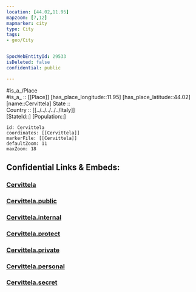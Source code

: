 ```yaml
---
location: [44.02,11.95] 
mapzoom: [7,12] 
mapmarker: city 
type: City
tags:
- geo/City


SpocWebEntityId: 29533
isDeleted: false
confidential: public

---
```

#is_a_/Place  
#is_a_ :: [[Place]] 
[has_place_longitude::11.95] 
[has_place_latitude::44.02] 
[name::Cervittela] 
State ::  
Country :: [[../../../../../Italy]]  
[StateId::] 
[Population::] 



```leaflet
id: Cervittela
coordinates: [[Cervittela]] 
markerFile: [[Cervittela]] 
defaultZoom: 11 
maxZoom: 18
```


## Confidential Links & Embeds: 

### [Cervittela](/_Standards/Earth/Continent/Europe/Europe~South/Italy/regions~Italy/Emilia-Romagna/Forlì-Cesena/City/Cervittela.md) 

### [Cervittela.public](/_public/Earth/Continent/Europe/Europe~South/Italy/regions~Italy/Emilia-Romagna/Forlì-Cesena/City/Cervittela.public.md) 

### [Cervittela.internal](/_internal/Earth/Continent/Europe/Europe~South/Italy/regions~Italy/Emilia-Romagna/Forlì-Cesena/City/Cervittela.internal.md) 

### [Cervittela.protect](/_protect/Earth/Continent/Europe/Europe~South/Italy/regions~Italy/Emilia-Romagna/Forlì-Cesena/City/Cervittela.protect.md) 

### [Cervittela.private](/_private/Earth/Continent/Europe/Europe~South/Italy/regions~Italy/Emilia-Romagna/Forlì-Cesena/City/Cervittela.private.md) 

### [Cervittela.personal](/_personal/Earth/Continent/Europe/Europe~South/Italy/regions~Italy/Emilia-Romagna/Forlì-Cesena/City/Cervittela.personal.md) 

### [Cervittela.secret](/_secret/Earth/Continent/Europe/Europe~South/Italy/regions~Italy/Emilia-Romagna/Forlì-Cesena/City/Cervittela.secret.md)

